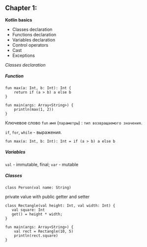 ## Chapter 1:

**Kotlin basics**

- Classes declaration
- Functions declaration
- Variables declaration
- Control operators
- Cast
- Exceptions

_Classes declaration_

##### Function
```
fun max(a: Int, b: Int): Int {
    return if (a > b) a else b
}

fun main(args: Array<String>) {
    println(max(1, 2))
}
```
Ключевое слово `fun` `имя` (`параметры`) : `тип возвращаемого значения`.

`if`, `for`, `while` - выражения.

```
fun max(a: Int, b: Int): Int = if (a > b) a else b
```

##### Variables

`val` - immutable, final;
`var` - mutable

##### Classes

```
class Person(val name: String)
```

private value with public getter and setter

```
class Rectangle(val height: Int, val width: Int) {
   val square: Int
   get() = height * width;
}

fun main(args: Array<String>) {
    val rect = Rectangle(10, 5)
    println(rect.square)
}

```




